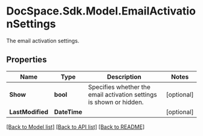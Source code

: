 # DocSpace.Sdk.Model.EmailActivationSettings
The email activation settings.

## Properties

Name | Type | Description | Notes
------------ | ------------- | ------------- | -------------
**Show** | **bool** | Specifies whether the email activation settings is shown or hidden. | [optional] 
**LastModified** | **DateTime** |  | [optional] 

[[Back to Model list]](../README.md#documentation-for-models) [[Back to API list]](../README.md#documentation-for-api-endpoints) [[Back to README]](../README.md)

